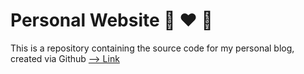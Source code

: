 # Personal Website :rabbit: :heart: :pig:
This is a repository containing the source code for my personal blog, created via Github [--> Link](yrsong15.github.io)
